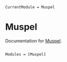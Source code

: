 ```@meta
CurrentModule = Muspel
```

# Muspel

Documentation for [Muspel](https://github.com/tiagopereira/Muspel.jl).

```@index
```

```@autodocs
Modules = [Muspel]
```
